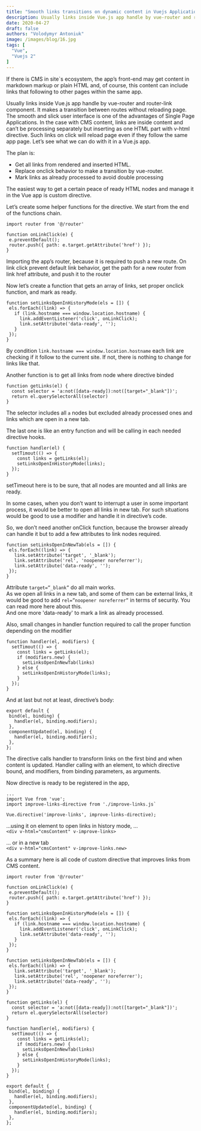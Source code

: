 ```yaml
---
title: "Smooth links transitions on dynamic content in Vuejs Application"
description: Usually links inside Vue.js app handle by vue-router and router-link component. It makes a transition between routes without reloading page. The smooth and slick user interface is one of the advantages of Single Page Applications. In the case with CMS content, links are inside content and can’t be processing separately but inserting as one HTML part with `v-html` directive. Such links on click will reload page even if they follow the same app page.
date: 2020-04-27
draft: false
authors: "Volodymyr Antoniuk"
image: /images/blog/16.jpg
tags: [
  "Vue",
  "Vuejs 2"
]
---
```


If there is CMS in site`s ecosystem, the app’s front-end may get content in markdown markup or plain HTML and, of course, this content can include links that following to other pages within the same app.

Usually links inside Vue.js app handle by vue-router and router-link component. It makes a transition between routes without reloading page. The smooth and slick user interface is one of the advantages of Single Page Applications. In the case with CMS content, links are inside content and can’t be processing separately but inserting as one HTML part with v-html directive. Such links on click will reload page even if they follow the same app page.
Let’s see what we can do with it in a Vue.js app.

The plan is:

- Get all links from rendered and inserted HTML.
- Replace onclick behavior to make a transition by vue-router.
- Mark links as already processed to avoid double processing

The easiest way to get a certain peace of ready HTML nodes and manage it in the Vue app is custom directive.

Let’s create some helper functions for the directive. We start from the end of the functions chain.

```
import router from '@/router'

function onLinkClick(e) {
 e.preventDefault();
 router.push({ path: e.target.getAttribute('href') });
}
```

Importing the app’s router, because it is required to push a new route.
On link click prevent default link behavior, get the path for a new router from link href attribute, and push it to the router

Now let’s create a function that gets an array of links, set proper onclick function, and mark as ready.

```
function setLinksOpenInHistoryMode(els = []) {
 els.forEach((link) => {
   if (link.hostname === window.location.hostname) {
     link.addEventListener('click', onLinkClick);
     link.setAttribute('data-ready', '');
   }
 });
}
```

By condition `link.hostname === window.location.hostname` each link are checking if it follow to the current site. If not, there is nothing to change for links like that.

Another function is to get all links from node where directive binded

```
function getLinks(el) {
  const selector = 'a:not([data-ready]):not([target="_blank"])';
  return el.querySelectorAll(selector)
}
```

The selector includes all `a` nodes but excluded already processed ones and links which are open in a new tab.

The last one is like an entry function and will be calling in each needed directive hooks.

```
function handler(el) {
  setTimout(() => {
    const links = getLinks(el);
    setLinksOpenInHistoryMode(links);
  });
}
```

setTimeout here is to be sure, that all nodes are mounted and all links are ready.

In some cases, when you don’t want to interrupt a user in some important process, it would be better to open all links in new tab. For such situations would be good to use a modifier and handle it in directive’s code.

So, we don’t need another onClick function, because the browser already can handle it but to add a few attributes to link nodes required.

```
function setLinksOpenInNewTab(els = []) {
 els.forEach((link) => {
   link.setAttribute('target', '_blank');
   link.setAttribute('rel', 'noopener noreferrer');
   link.setAttribute('data-ready', '');
 });
}
```

Attribute `target=”_blank”` do all main works.<br>
As we open all links in a new tab, and some of them can be external links, it would be good to add `rel=”noopener noreferrer”` in terms of security. You can read more here about this.<br>
And one more 'data-ready' to mark a link as already processed.

Also, small changes in handler function required to call the proper function depending on the modifier

```
function handler(el, modifiers) {
  setTimout(() => {
    const links = getLinks(el);
    if (modifiers.new) {
      setLinksOpenInNewTab(links)
    } else {
      setLinksOpenInHistoryMode(links);
    }
  });
}
```

And at last but not at least, directive’s body:

```
export default {
 bind(el, binding) {
   handler(el, binding.modifiers);
 },
 componentUpdated(el, binding) {
   handler(el, binding.modifiers);
 },
};
```

The directive calls handler to transform links on the first bind and when content is updated. Handler calling with an element, to which directive bound, and modifiers, from binding parameters, as arguments.

Now directive is ready to be registered in the app,

```
...
import Vue from 'vue';
import improve-links-directive from './improve-links.js`

Vue.directive('improve-links', improve-links-directive);
```

…using it on element to open links in history mode, ...<br>
`<div v-html="cmsContent" v-improve-links>`

… or in a new tab<br>
`<div v-html="cmsContent" v-improve-links.new>`

As a summary here is all code of custom directive that improves links from CMS content.

```
import router from '@/router'

function onLinkClick(e) {
 e.preventDefault();
 router.push({ path: e.target.getAttribute('href') });
}

function setLinksOpenInHistoryMode(els = []) {
 els.forEach((link) => {
   if (link.hostname === window.location.hostname) {
     link.addEventListener('click', onLinkClick);
     link.setAttribute('data-ready', '');
   }
 });
}

function setLinksOpenInNewTab(els = []) {
 els.forEach((link) => {
   link.setAttribute('target', '_blank');
   link.setAttribute('rel', 'noopener noreferrer');
   link.setAttribute('data-ready', '');
 });
}

function getLinks(el) {
  const selector = 'a:not([data-ready]):not([target="_blank"])';
  return el.querySelectorAll(selector)
}

function handler(el, modifiers) {
  setTimout(() => {
    const links = getLinks(el);
    if (modifiers.new) {
      setLinksOpenInNewTab(links)
    } else {
      setLinksOpenInHistoryMode(links);
    }
  });
}

export default {
 bind(el, binding) {
   handler(el, binding.modifiers);
 },
 componentUpdated(el, binding) {
   handler(el, binding.modifiers);
 },
};
```